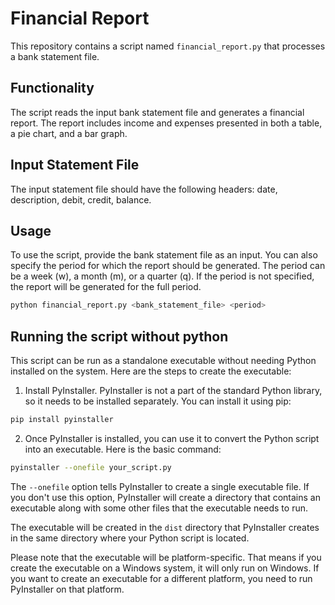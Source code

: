 # Financial Report

This repository contains a script named `financial_report.py` that processes a bank statement file. 

## Functionality
The script reads the input bank statement file and generates a financial report. The report includes income and expenses presented in both a table, a pie chart, and a bar graph.

## Input Statement File
The input statement file should have the following headers: date, description, debit, credit, balance.

## Usage
To use the script, provide the bank statement file as an input. You can also specify the period for which the report should be generated. The period can be a week (w), a month (m), or a quarter (q). If the period is not specified, the report will be generated for the full period.

```bash
python financial_report.py <bank_statement_file> <period>
```
## Running the script without python

This script can be run as a standalone executable without needing Python installed on the system. Here are the steps to create the executable:

1. Install PyInstaller. PyInstaller is not a part of the standard Python library, so it needs to be installed separately. You can install it using pip:

```bash
pip install pyinstaller
```

2. Once PyInstaller is installed, you can use it to convert the Python script into an executable. Here is the basic command:

```bash
pyinstaller --onefile your_script.py
```

The `--onefile` option tells PyInstaller to create a single executable file. If you don't use this option, PyInstaller will create a directory that contains an executable along with some other files that the executable needs to run.

The executable will be created in the `dist` directory that PyInstaller creates in the same directory where your Python script is located.

Please note that the executable will be platform-specific. That means if you create the executable on a Windows system, it will only run on Windows. If you want to create an executable for a different platform, you need to run PyInstaller on that platform.

